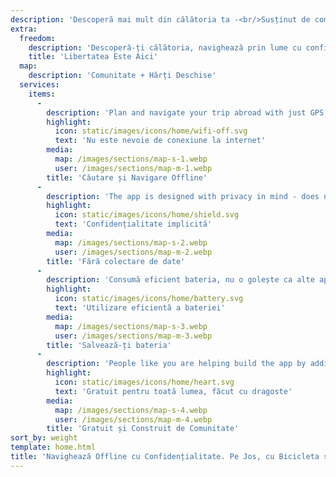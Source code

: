 ```yaml
---
description: 'Descoperă mai mult din călătoria ta -<br/>Susținut de comunitate'
extra:
  freedom:
    description: 'Descoperă-ți călătoria, navighează prin lume cu confidențialitatea și comunitatea în prim-plan.'
    title: 'Libertatea Este Aici'
  map:
    description: 'Comunitate + Hărți Deschise'
  services:
    items:
      - 
        description: 'Plan and navigate your trip abroad with just GPS, no need for mobile data. Search waypoints while on distant hiking trails or bike paths.'
        highlight:
          icon: static/images/icons/home/wifi-off.svg
          text: 'Nu este nevoie de conexiune la internet'
        media:
          map: /images/sections/map-s-1.webp
          user: /images/sections/map-m-1.webp
        title: 'Căutare și Navigare Offline'
      - 
        description: 'The app is designed with privacy in mind - does not identify people, does not track you, and does not collect any information. CoMaps was also audited by <span class="text-icon"><svg viewBox="0 0 19 19"><use href="#icon-exodus"></use></svg> [Exodus](https://reports.exodus-privacy.eu.org/reports/app.comaps.google/latest/).'
        highlight:
          icon: static/images/icons/home/shield.svg
          text: 'Confidențialitate implicită'
        media:
          map: /images/sections/map-s-2.webp
          user: /images/sections/map-m-2.webp
        title: 'Fără colectare de date'
      - 
        description: 'Consumă eficient bateria, nu o golește ca alte aplicații de navigație.'
        highlight:
          icon: static/images/icons/home/battery.svg
          text: 'Utilizare eficientă a bateriei'
        media:
          map: /images/sections/map-s-3.webp
          user: /images/sections/map-m-3.webp
        title: 'Salvează-ți bateria'
      - 
        description: 'People like you are helping build the app by adding locations to <span class="text-icon"><svg viewBox="0 0 19 19"><use href="#icon-open-street-map"></use></svg> [OpenStreetMap](https://openstreetmap.org)</span>, giving feedback on features, and contributing code on <span class="text-icon"><svg viewbox="0 0 4.233 4.233"> <use href="#icon-codeberg"></use></svg> [Codeberg](https://codeberg.org/comaps)</span> to create great maps together. The project is a fork of Organic Maps and Maps.Me, and driven by an open-source community.'
        highlight:
          icon: static/images/icons/home/heart.svg
          text: 'Gratuit pentru toată lumea, făcut cu dragoste'
        media:
          map: /images/sections/map-s-4.webp
          user: /images/sections/map-m-4.webp
        title: 'Gratuit și Construit de Comunitate'
sort_by: weight
template: home.html
title: 'Navighează Offline cu Confidențialitate. Pe Jos, cu Bicicleta sau cu Mașina'
---
```


